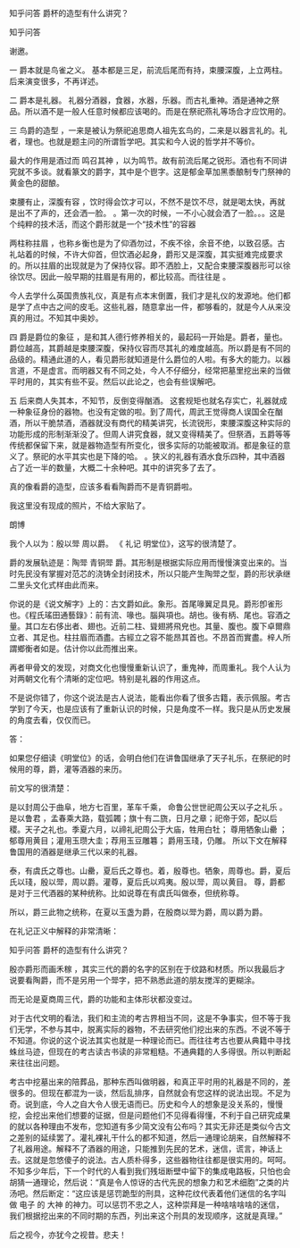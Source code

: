 
 知乎问答 爵杯的造型有什么讲究？ 
 
 
 
 
 
 知乎问答 
 
 

 

 谢邀。

 一 爵本就是鸟雀之义。 基本都是三足，前流后尾而有持，束腰深腹，上立两柱。后来演变很多，不再详述。

 

 二 爵本是礼器。 礼器分酒器，食器，水器，乐器。而古礼重神。酒是通神之祭品。所以酒不是一般人任意时候都应该喝的。而是在祭祀燕礼等场合才应饮用的。

 

 三 鸟爵的造型 ，一来是被认为祭祀追思商人祖先玄鸟的，二来是以器言礼的。礼者，理也。也就是题主问的所谓哲学吧。其实和今人说的哲学并不等价。

 

 最大的作用是酒过而 鸣召其神 ，以为鸣节。故有前流后尾之锐形。酒也有不同讲究就不多谈。就看篆文的爵字，其中是个鬯字。这是郁金草加黑黍酿制专门祭神的黄金色的甜酿。

 

 束腰有止，深腹有容 ，饮时得会饮才可以，不然不是饮不尽，就是喝太快，再就是出不了声的，还会洒一脸。 。第一次的时候，一不小心就会洒了一脸。。。这是个纯粹的技术活，而这个爵形就是一个“技术性”的容器 

 

 两柱称拄眉 ，也称乡衡也是为了仰酒勿过，不疾不徐，余音不绝，以致召感。古礼站着的时候，不许大仰首，但饮酒必起身，爵形又是深腹，其实挺难完成要求的。所以拄眉的出现就是为了保持仪容。即不洒脸上，又配合束腰深腹器形可以徐徐饮尽。因此一般早期的拄眉是有用的，都比较高。而往往是 。 

 

 今人去学什么英国贵族礼仪，真是有点本末倒置，我们才是礼仪的发源地。他们都是学了点中古之间的皮毛。这些礼器，随意拿出一件，都够看的，就是今人从来没真的用过。不知其中奥妙。

 

 四 爵是爵位的象征 ，是和其人德行修养相关的，最起码一开始是。爵者，量也。爵位越高，其爵越是束腰深腹，保持仪容而尽其礼的难度越高。所以爵是有不同的品级的。精通此道的人，看见爵形就知道是什么爵位的人啦。有多大的能力。以器言道，不是虚言。而明器又有不同之处，今人不仔细分，经常把墓里挖出来的当做平时用的，其实有些不妥。然后以此论之，也会有些误解吧。

 

 五 后来商人失其本，不知节，反倒变得酗酒。 这套规矩也就名存实亡，礼器就成一种象征身份的器物。也没有定做的啦。到了周代，周武王觉得商人误国全在酗酒，所以干脆禁酒，酒器就没有商代的精美讲究，长流锐形，束腰深腹这种实际的功能形成的形制渐渐没了。但周人讲究食器，就又变得精美了。但祭酒，五爵等等传统都保留下来，就是器物造型有所变化，很多实际的功能被取消。都是象征的意义了。祭祀的水平其实也是下降的哈。 。狭义的礼器有酒水食乐四种，其中酒器占了近一半的数量，大概二十余种吧。其中的讲究多了去了。

 

 真的像看爵的造型，应该多看看陶爵而不是青铜爵啦。 

 我这里没有现成的照片，不给大家贴了。 

 

 朗博 

 我个人以为：殷以斝 周以爵。 《 礼记 明堂位》，这写的很清楚了。 

 

 爵的发展轨迹是：陶斝 青铜斝 爵。其形制是根据实际应用而慢慢演变出来的。当时先民没有掌握对范芯的浇铸全封闭技术，所以只能产生陶斝之型，爵的形状承继二里头文化式样由此而来。

 

 你说的是《说文解字》上的：古文爵如此。象形。首尾喙翼足具見。爵形卽雀形也。《程氏瑤田通藝錄》：前有流、喙也。腦與項也。胡也。後有柄、尾也。容酒之量。其口左右侈出者、翅也。近前二柱、聳翅將飛皃也。其量、腹也。腹下卓爾鼎立者、其足也。柱拄眉而酒盡。古經立之容不能昂其首也。不昂首而實盡。梓人所謂鄉衡者如是。估计你以此而推出来。

 

 再者甲骨文的发现，对商文化也慢慢重新认识了，重鬼神，而周重礼。我个人认为对两朝文化有个清晰的定位吧。特别是礼器的作用这点。

 

 不是说你错了，你这个说法是古人说法，能看出你看了很多古籍，表示佩服。考古学到了今天，也是应该有了重新认识的时候，只是角度不一样。我只是从历史发展的角度去看，仅仅而已。

 

 答：

 如果您仔细读《明堂位》的话，会明白他们在讲鲁国继承了天子礼乐，在祭祀的时候用的尊，爵，灌等酒器的来历。

 前文写的很清楚：

 是以封周公于曲阜，地方七百里，革车千乘， 命鲁公世世祀周公天以子之礼乐 。 是以鲁君 ，孟春乘大路，载弧韣；旗十有二旒，日月之章；祀帝于郊，配以后稷。天子之礼也。季夏六月，以禘礼祀周公于大庙，牲用白牡； 尊用牺象山罍 ；郁尊用黄目；灌用玉瓒大圭；荐用玉豆雕篹； 爵用玉琖，仍雕。 所以下文在解释鲁国用的酒器是继承三代以来的礼器。

 泰，有虞氏之尊也。山罍，夏后氏之尊也。着，殷尊也。牺象，周尊也。爵，夏后氏以琖，殷以斝，周以爵。灌尊，夏后氏以鸡夷。殷以斝，周以黄目。 尊，爵都是对于三代酒器的某种统称。比如说尊在有虞氏叫做泰，但统称尊。

 所以，爵三此物之统称，在夏以玉盏为爵，在殷商以斝为爵，周以爵为爵。

 在礼记正义中解释的非常清晰：

 知乎问答 爵杯的造型有什么讲究？ 

 殷亦爵形而画禾稼 ，其实三代的爵的名字的区别在于纹路和材质。所以我最后才说要看陶爵，而不是另用一个斝字，把不熟悉此道的朋友搅浑的更糊涂。

 

 而无论是夏商周三代，爵的功能和主体形状都没变过。

 

 对于古代文明的看法，我们和主流的考古界相当不同，这是不争事实，但不等于我们无学，不参与其中，脱离实际的器物，不去研究他们挖出来的东西。不说不等于不知道。你说的这个说法其实也就是一种理论而已。而往往考古也要从典籍中寻找蛛丝马迹，但现在的考古读古书读的非常粗糙。不通典籍的人多得很。所以判断起来往往出问题。

 

 考古中挖墓出来的陪葬品，那种东西叫做明器，和真正平时用的礼器是不同的，差很多的。但现在都混为一谈，然后乱排序，自然就会有您这样的说法出现。不足为奇。说到底，今人之自大令人很无语而已。历史和今人的想象是没关系的，慢慢挖，会挖出来他们想要的证据，但是问题他们不见得看得懂，不利于自己研究成果的就以各种理由不发布，您知道有多少简文没有公布吗？其实无非还是类似今古文之差别的延续罢了。灌礼裸礼干什么的都不知道，然后一通理论胡来，自然解释不了礼器用途。解释不了酒器的用途，只能推到先民的艺术，迷信，谎言，神话上去。这就是忽悠傻子的说法。古人质朴得多，这些器物往往都是很实用的。呵呵。不知多少年后，下一个时代的人看到我们残垣断壁中留下的集成电路板，只怕也会胡猜一通理论，然后说：“真是令人惊讶的古代先民的想象力和艺术细胞”之类的片汤吧。然后断定：“这应该是惩罚跪型的刑具，这种花纹代表着他们迷信的名字叫做 电子 的 大神 的神力。可以惩罚不忠之人，这种崇拜是一种啥啥啥啥的迷信，我们根据挖出来的不同时期的东西，列出来这个刑具的发现顺序，这就是真理。”

 

 后之视今，亦犹今之视昔。悲夫！ 